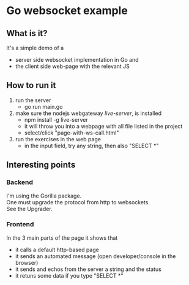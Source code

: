 # Go websocket example

## What is it?
It's a simple demo of a 
- server side websocket implementation in Go and
- the client side web-page with the relevant JS

## How to run it
1) run the server 
	- go run main.go
2) make sure the nodejs webgateway _live-server_, is installed 
	- npm install -g live-server
	- it will throw you into a webpage with all file listed in the project
	- select/click "page-with-ws-call.html"
3) run the exercises in the web page
	- in the input field, try any string, then also "SELECT *"


## Interesting points

### Backend
I'm using the Gorilla package.<br>
One must upgrade the protocol from http to websockets.<br>
See the Upgrader.<br>


### Frontend
In the 3 main parts of the page it shows that
- it calls a default http-based page
- it sends an automated message (open developer/console in the browser)
- it sends and echos from the server a string and the status
- it retuns some data if you type "SELECT *"

